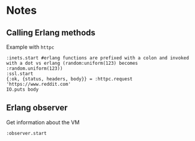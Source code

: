 # Notes

## Calling Erlang methods
Example with ```httpc```
```
:inets.start #erlang functions are prefixed with a colon and invoked with a dot vs erlang (random:uniform(123) becomes :random.uniform(123))
:ssl.start
{:ok, {status, headers, body}} = :httpc.request 'https://www.reddit.com'
IO.puts body
```

## Erlang observer
Get information about the VM
```
:observer.start
```